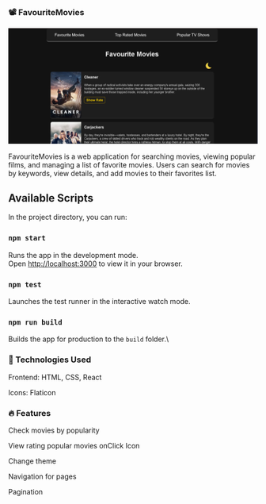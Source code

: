 ### 📽️ FavouriteMovies

![WebSite img](image.png)

FavouriteMovies is a web application for searching movies, viewing popular films, and managing a list of favorite movies. Users can search for movies by keywords, view details, and add movies to their favorites list.

## Available Scripts

In the project directory, you can run:

### `npm start`

Runs the app in the development mode.\
Open [http://localhost:3000](http://localhost:3000) to view it in your browser.

### `npm test`

Launches the test runner in the interactive watch mode.

### `npm run build`

Builds the app for production to the `build` folder.\

### 🔧 Technologies Used

Frontend: HTML, CSS, React

Icons: Flaticon 

### 🔥 Features

Check movies by popularity

View rating popular movies onClick Icon 

Change theme

Navigation for pages 

Pagination